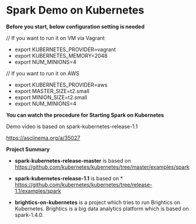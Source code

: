 # Spark Demo on Kubernetes

**Before you start, below configuration setting is needed**

// If you want to run it on VM via Vagrant
* export KUBERNETES_PROVIDER=vagrant
* export KUBERNETES_MEMORY=2048
* export NUM_MINIONS=4

// If you want to run it on AWS
* export KUBERNETES_PROVIDER=aws
* export MASTER_SIZE=t2.small
* export MINION_SIZE=t2.small
* export NUM_MINIONS=4


**You can watch the procedure for Starting Spark on Kubernetes**

Demo video is based on spark-kubernetes-release-1.1

https://asciinema.org/a/35027


**Project Summary**
* **spark-kubernetes-release-master** is based on https://github.com/kubernetes/kubernetes/tree/master/examples/spark

* **spark-kubernetes-release-1.1** is based on * https://github.com/kubernetes/kubernetes/tree/release-1.1/examples/spark

* **brightics-on-kubernetes** is a project which tries to run Brightics on Kubernetes. Brightics is a big data analytics platform which is based on spark-1.4.0.

